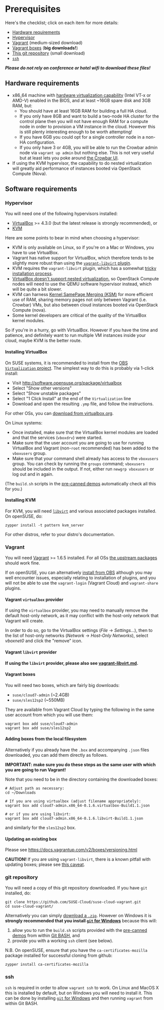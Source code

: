 # Prerequisites

Here's the checklist; click on each item for more details:

*   [Hardware requirements](#hardware-requirements)
*   [Hypervisor](#hypervisor)
*   [Vagrant](#vagrant) (medium-sized download)
*   [Vagrant boxes](#vagrant-boxes) (**big downloads!**)
*   [This git repository](#git-repository) (small download)
*   [`ssh`](#ssh)

***Please do not rely on conference or hotel wifi to download these
files!***

## Hardware requirements

*   x86_64 machine with
    [hardware virtualization capability](http://en.wikipedia.org/wiki/X86_virtualization)
    (Intel VT-x or AMD-V) enabled in the BIOS, and at least ~16GB
    spare disk and 3GB RAM, but:
    *   You should have at least 16GB RAM for building a full HA cloud.
    *   If you only have 8GB and want to build a two-node HA cluster
        for the control plane then you will not have enough RAM for a
        compute node in order to provision a VM instance in the cloud.
        However this is still plenty interesting enough to be worth
        attempting!
    *   If you have 6GB you could opt for a single controller node in a
        non-HA configuration.
    *   If you only have 3 or 4GB, you will be able to run the Crowbar
        admin node via `vagrant up admin` but nothing else.  This is
        not very useful but at least lets you poke around [the Crowbar
        UI](http://192.168.124.10:3000).
*   If using the KVM hypervisor, the capability to do nested
    virtualization will greatly aid performance of instances
    booted via OpenStack Compute (Nova).

## Software requirements

### Hypervisor

You will need one of the following hypervisors installed:

*   [VirtualBox](https://www.virtualbox.org/wiki/Downloads) >= 4.3.0
    (but the latest release is strongly recommended), or
*   [KVM](http://www.linux-kvm.org/page/Main_Page)

Here are some points to bear in mind when choosing a hypervisor:

*   KVM is only available on Linux, so if you're on a Mac or Windows,
    you have to use VirtualBox.
*   Vagrant has native support for VirtualBox, which therefore tends to be
    slightly more robust than using the [`vagrant-libvirt` plugin](vagrant-libvirt.md).
*   KVM requires the `vagrant-libvirt` plugin, which has a somewhat
    [tricky installation process](vagrant-libvirt.md).
*   [VirtualBox doesn't support nested virtualization.](https://www.virtualbox.org/ticket/4032)
    so OpenStack Compute nodes will need to use the QEMU software hypervisor
    instead, which will be quite a bit slower.
*   KVM can harness
    [Kernel SamePage Merging (KSM)](http://en.wikipedia.org/wiki/Kernel_SamePage_Merging_(KSM))
    for more efficient use of RAM, sharing memory pages not only between
    Vagrant (i.e. Crowbar) VMs, but also between cloud instances booted via
    OpenStack Compute (nova).
*   Some kernel developers are critical of the quality of the VirtualBox
    kernel modules.

So if you're in a hurry, go with VirtualBox.  However if you have the
time and patience, and definitely want to run multiple VM instances
inside your cloud, maybe KVM is the better route.

#### Installing VirtualBox

On SUSE systems, it is recommended to install from the
[OBS `Virtualization` project](https://build.opensuse.org/project/show/Virtualization).
The simplest way to do this is probably via 1-click install:

*    Visit http://software.opensuse.org/package/virtualbox
*    Select "Show other versions"
*    Select "Show unstable packages"
*    Select "1 Click Install" at the end of the `Virtualization` line
*    Download and open the resulting `.ymp` file, and follow the instructions.

For other OSs, you can
[download from virtualbox.org](https://www.virtualbox.org/wiki/Downloads).

On Linux systems:

*   Once installed, make sure that the VirtualBox kernel
    modules are loaded and that the services (`vboxdrv`) were started.
*   Make sure that the user account you are going to use for
    running VirtualBox and Vagrant (non-`root` recommended) has
    been added to the `vboxusers` group.
*   Make sure that your command shell already has access to the
    `vboxusers` group.  You can check by running the `groups`
    command; `vboxusers` should be included in the output.  If
    not, either run `newgrp vboxusers` or log out and in again.

(The `build.sh` scripts in the [pre-canned demos](../demos/)
automatically check all this for you.)

#### Installing KVM

For KVM, you will need [`libvirt`](http://libvirt.org/) and various
associated packages installed.  On openSUSE, do:

    zypper install -t pattern kvm_server

For other distros, refer to your distro's documentation.

### Vagrant

You will need [Vagrant](http://www.vagrantup.com/) >= 1.6.5 installed.
For all OSs [the upstream packages](https://www.vagrantup.com/downloads.html)
should work fine.

If on openSUSE, you can alternatively
[install from OBS](http://software.opensuse.org/package/rubygem-vagrant)
although you may well encounter issues, especially relating to
installation of plugins, and you will not be able to use the
`vagrant-login` (Vagrant Cloud) and `vagrant-share` plugins.

#### Vagrant `virtualbox` provider

If using the `virtualbox` provider, you may need to manually remove the
default host-only network, as it may conflict with the host-only network
that Vagrant will create.

In order to do so, go to the VirtualBox settings (*File* →
*Settings...*), then to the list of host-only networks (*Network* →
*Host-Only Networks*), select *vboxnet0* and click the "remove" icon.

#### Vagrant `libvirt` provider

**If using the `libvirt` provider, please also see [vagrant-libvirt.md](vagrant-libvirt.md).**

#### Vagrant boxes

You will need two boxes, which are fairly big downloads:

*   `suse/cloud7-admin` (~2.4GB)
*   `suse/sles12sp2` (~550MB)

They are available from Vagrant Cloud by typing the following in the
same user account from which you will use them:

    vagrant box add suse/cloud7-admin
    vagrant box add suse/sles12sp2

#### Adding boxes from the local filesystem

Alternatively if you already have the `.box` and accompanying `.json`
files downloaded, you can add them directly as follows.

**IMPORTANT: make sure you do these steps as the same user with which
you are going to run Vagrant!**

Note that you need to be in the directory containing the downloaded
boxes:

    # Adjust path as necessary:
    cd ~/Downloads

    # If you are using virtualbox (adjust filename appropriately):
    vagrant box add cloud7-admin.x86_64-0.1.6.virtualbox-Build1.1.json

    # or if you are using libvirt:
    vagrant box add cloud7-admin.x86_64-0.1.6.libvirt-Build1.1.json

and similarly for the `sles12sp2` box.

#### Updating an existing box

Please see https://docs.vagrantup.com/v2/boxes/versioning.html

**CAUTION!** If you are using `vagrant-libvirt`, there is a known
pitfall with updating boxes; please see
[this caveat](vagrant-libvirt.md#updating-an-existing-box).

### git repository

You will need a copy of this git repository downloaded.  If you have
`git` installed, do:

    git clone https://github.com/SUSE-Cloud/suse-cloud-vagrant.git
    cd suse-cloud-vagrant/

Alternatively you can simply
[download a `.zip`](https://github.com/SUSE-Cloud/suse-cloud-vagrant/archive/master.zip).
However on Windows it is **strongly recommended that you install
[`git` for Windows](http://msysgit.github.io/)** because this will:

1.  allow you to run the `build.sh` scripts provided with the
    [pre-canned demos](../demos/) from within
    [Git BASH](http://msysgit.github.io/#bash), and
2.  provide you with a working `ssh` client (see below).

N.B. On openSUSE, ensure that you have the `ca-certificates-mozilla`
package installed for successful cloning from github:

    zypper install ca-certificates-mozilla

### ssh

`ssh` is required in order to allow `vagrant ssh` to work.  On Linux
and MacOS X this is installed by default, but on Windows you will need
to install it.  This can be done by installing
[`git` for Windows](http://msysgit.github.io/) and then running
`vagrant` from within Git BASH.
